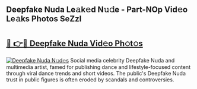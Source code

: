 ## Deepfake Nuda Le𝚊k𝚎d N𝚞𝚍e - Part-NOp Vid𝚎o Le𝚊ks Photos SeZzl

# <h2><a href="http://fbb9k5b.evod.top/?m=Deepfake+Nuda">🔗 👉🔴 Deepfake Nuda Vid𝚎o Ph𝚘t𝚘s</a></h2>

[![Deepfake Nuda N𝚞d𝚎s](https://i.imgur.com/8V9OHl7.gif)](http://fbb9k5b.evod.top/?m=Deepfake+Nuda)
Social media celebrity Deepfake Nuda and multimedia artist, famed for publishing dance and lifestyle-focused content through viral dance trends and short videos. The public's Deepfake Nuda trust in public figures is often eroded by scandals and controversies. 

